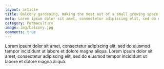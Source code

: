 ```yaml
---
layout: article
title: Balcony gardening, making the most out of a small growing space
meta: Lorem ipsum dolor sit amet, consectetur adipiscing elit, sed do eiusmod tempor incididunt ut labore et dolore magna aliqua.
category: Permaculture
image: img/balcony.jpg
comments: true
---
```


Lorem ipsum dolor sit amet, consectetur adipiscing elit, sed do eiusmod tempor incididunt ut labore et dolore magna aliqua. Lorem ipsum dolor sit amet, consectetur adipiscing elit, sed do eiusmod tempor incididunt ut labore et dolore magna aliqua.